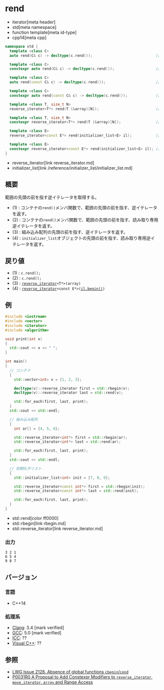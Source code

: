 # rend
* iterator[meta header]
* std[meta namespace]
* function template[meta id-type]
* cpp14[meta cpp]

```cpp
namespace std {
  template <class C>
  auto rend(C& c) -> decltype(c.rend());                             // (1) C++14

  template <class C>
  constexpr auto rend(C& c) -> decltype(c.rend());                   // (1) C++17

  template <class C>
  auto rend(const C& c) -> decltype(c.rend());                       // (2) C++14

  template <class C>
  constexpr auto rend(const C& c) -> decltype(c.rend());             // (2) C++17

  template <class T, size_t N>
  reverse_iterator<T*> rend(T (&array)[N]);                          // (3) C++14

  template <class T, size_t N>
  constexpr reverse_iterator<T*> rend(T (&array)[N]);                // (3) C++17

  template <class E>
  reverse_iterator<const E*> rend(initializer_list<E> il);           // (4) C++14

  template <class E>
  constexpr reverse_iterator<const E*> rend(initializer_list<E> il); // (4) C++17
}
```
* reverse_iterator[link reverse_iterator.md]
* initializer_list[link /reference/initializer_list/initializer_list.md]

## 概要
範囲の先頭の前を指す逆イテレータを取得する。

- (1) : コンテナの`rend()`メンバ関数で、範囲の先頭の前を指す、逆イテレータを返す。
- (2) : コンテナの`rend()`メンバ関数で、範囲の先頭の前を指す、読み取り専用逆イテレータを返す。
- (3) : 組み込み配列の先頭の前を指す、逆イテレータを返す。
- (4) : `initializer_list`オブジェクトの先頭の前を指す、読み取り専用逆イテレータを返す。


## 戻り値
- (1) : `c.rend();`
- (2) : `c.rend();`
- (3) : [`reverse_iterator`](reverse_iterator.md)`<T*>(array)`
- (4) : [`reverse_iterator`](reverse_iterator.md)`<const E*>(`[`il.begin()`](/reference/initializer_list/initializer_list/begin.md)`)`


## 例
```cpp example
#include <iostream>
#include <vector>
#include <iterator>
#include <algorithm>

void print(int x)
{
  std::cout << x << " ";
}

int main()
{
  // コンテナ
  {
    std::vector<int> v = {1, 2, 3};

    decltype(v)::reverse_iterator first = std::rbegin(v);
    decltype(v)::reverse_iterator last = std::rend(v);

    std::for_each(first, last, print);
  }
  std::cout << std::endl;

  // 組み込み配列
  {
    int ar[] = {4, 5, 6};

    std::reverse_iterator<int*> first = std::rbegin(ar);
    std::reverse_iterator<int*> last = std::rend(ar);

    std::for_each(first, last, print);
  }
  std::cout << std::endl;

  // 初期化子リスト
  {
    std::initializer_list<int> init = {7, 8, 9};

    std::reverse_iterator<const int*> first = std::rbegin(init);
    std::reverse_iterator<const int*> last = std::rend(init);

    std::for_each(first, last, print);
  }
}
```
* std::rend[color ff0000]
* std::rbegin[link rbegin.md]
* std::reverse_iterator[link reverse_iterator.md]

### 出力
```
3 2 1 
6 5 4 
9 8 7 
```

## バージョン
### 言語
- C++14

### 処理系
- [Clang](/implementation.md#clang): 3.4 [mark verified]
- [GCC](/implementation.md#gcc): 5.0 [mark verified]
- [ICC](/implementation.md#icc): ??
- [Visual C++](/implementation.md#visual_cpp): ??


## 参照
- [LWG Issue 2128. Absence of global functions `cbegin`/`cend`](http://www.open-std.org/jtc1/sc22/wg21/docs/lwg-defects.html#2128)
- [P0031R0 A Proposal to Add Constexpr Modifiers to `reverse_iterator`, `move_iterator`, `array` and Range Access](http://www.open-std.org/jtc1/sc22/wg21/docs/papers/2015/p0031r0.html)
